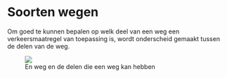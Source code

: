 # Soorten wegen

Om goed te kunnen bepalen op welk deel van een weg een verkeersmaatregel van toepassing is, wordt onderscheid gemaakt tussen de delen van de weg.


<figure>
<img src="./hoofdstukken/media/wegdelen.PNG">
<figcaption>En weg en de delen die een weg kan hebben</caption>
</figure>